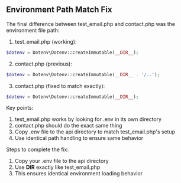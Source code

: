 ## Environment Path Match Fix

The final difference between test_email.php and contact.php was the environment file path:

1. test_email.php (working):
```php
$dotenv = Dotenv\Dotenv::createImmutable(__DIR__);
```

2. contact.php (previous):
```php
$dotenv = Dotenv\Dotenv::createImmutable(__DIR__ . '/..');
```

3. contact.php (fixed to match exactly):
```php
$dotenv = Dotenv\Dotenv::createImmutable(__DIR__);
```

Key points:
1. test_email.php works by looking for .env in its own directory
2. contact.php should do the exact same thing
3. Copy .env file to the api directory to match test_email.php's setup
4. Use identical path handling to ensure same behavior

Steps to complete the fix:
1. Copy your .env file to the api directory
2. Use __DIR__ exactly like test_email.php
3. This ensures identical environment loading behavior
